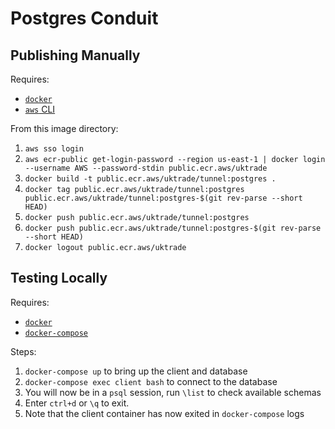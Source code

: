 # Postgres Conduit

## Publishing Manually

Requires:

- [`docker`](https://www.docker.com)
- [`aws` CLI](https://aws.amazon.com/cli/)

From this image directory:

1. `aws sso login`
2. `aws ecr-public get-login-password --region us-east-1 | docker login --username AWS --password-stdin public.ecr.aws/uktrade`
3. `docker build -t public.ecr.aws/uktrade/tunnel:postgres .`
4. `docker tag public.ecr.aws/uktrade/tunnel:postgres public.ecr.aws/uktrade/tunnel:postgres-$(git rev-parse --short HEAD)`
5. `docker push public.ecr.aws/uktrade/tunnel:postgres`
6. `docker push public.ecr.aws/uktrade/tunnel:postgres-$(git rev-parse --short HEAD)`
7. `docker logout public.ecr.aws/uktrade`

## Testing Locally

Requires:

- [`docker`](https://www.docker.com)
- [`docker-compose`](https://docs.docker.com/compose/)

Steps:

1. `docker-compose up` to bring up the client and database
2. `docker-compose exec client bash` to connect to the database
3. You will now be in a `psql` session, run `\list` to check available schemas
4. Enter `ctrl+d` or `\q` to exit.
5. Note that the client container has now exited in `docker-compose` logs
